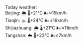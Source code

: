 Today weather:  
Beijing: 🌦   🌡️+21°C 🌬️↘15km/h  
Tianjin: 🌫  🌡️+24°C 🌬️↓19km/h  
Shijiazhuang: 🌦   🌡️+21°C 🌬️↘11km/h  
Tangshan: ☁️   🌡️+23°C 🌬️↙7km/h  
